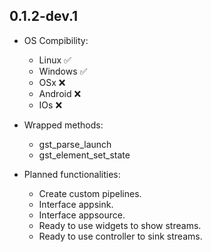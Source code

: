 ## 0.1.2-dev.1

* OS Compibility:
  * Linux   ✅
  * Windows ✅
  * OSx     ❌
  * Android ❌
  * IOs     ❌

* Wrapped methods:
  * gst_parse_launch
  * gst_element_set_state


* Planned functionalities:
  * Create custom pipelines.
  * Interface appsink.
  * Interface appsource.
  * Ready to use widgets to show streams.
  * Ready to use controller to sink streams.
